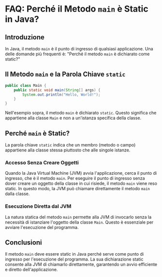 
# FAQ: Perché il Metodo `main` è Static in Java?

## Introduzione
In Java, il metodo `main` è il punto di ingresso di qualsiasi applicazione. Una delle domande più frequenti è: "Perché il metodo `main` è dichiarato come static?"

## Il Metodo `main` e la Parola Chiave `static`
```java
public class Main {
    public static void main(String[] args) {
        System.out.println("Hello, World!");
    }
}
```
Nell'esempio sopra, il metodo `main` è dichiarato `static`. Questo significa che appartiene alla classe `Main` e non a un'istanza specifica della classe.

## Perché `main` è Static?
La parola chiave `static` indica che un membro (metodo o campo) appartiene alla classe stessa piuttosto che alle singole istanze.

### Accesso Senza Creare Oggetti
Quando la Java Virtual Machine (JVM) avvia l'applicazione, cerca il punto di ingresso, che è il metodo `main`. Per eseguire il punto di ingresso senza dover creare un oggetto della classe in cui risiede, il metodo `main` viene reso static. In questo modo, la JVM può chiamare direttamente il metodo `main` dalla classe.

### Esecuzione Diretta dal JVM
La natura statica del metodo `main` permette alla JVM di invocarlo senza la necessità di istanziare l'oggetto della classe `Main`. Questo è essenziale per avviare l'esecuzione del programma.

## Conclusioni
Il metodo `main` deve essere static in Java perché serve come punto di ingresso per l'esecuzione del programma. La sua dichiarazione static consente alla JVM di chiamarlo direttamente, garantendo un avvio efficiente e diretto dell'applicazione.
